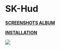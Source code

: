 # SK-Hud

**[SCREENSHOTS ALBUM](https://imgur.com/a/0euq9)** 

**[INSTALLATION](https://imgur.com/a/w3Ah6)**

![](https://i.imgur.com/wAWgumf.jpg)